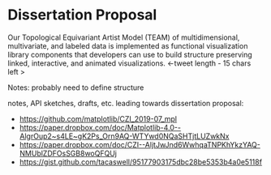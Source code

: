 # Dissertation Proposal
Our Topological Equivariant Artist Model (TEAM) of multidimensional, multivariate, and labeled data is implemented as functional visualization library components that developers can use to build structure preserving linked, interactive, and animated visualizations. <-tweet length - 15 chars left >

Notes: probably need to define structure


notes, API sketches, drafts, etc. leading towards dissertation proposal:
* https://github.com/matplotlib/CZI_2019-07_mpl
* https://paper.dropbox.com/doc/Matplotlib-4.0--AlgrOup2~s4LE~gK2Ps_Orn9AQ-WTYwd0NQaSHTjtLUZwkNx
* https://paper.dropbox.com/doc/CZI--AljtJwJnd6WwhqaTNPKhYkzYAQ-NMUblZDFOsSGB8woQFQUj
* https://gist.github.com/tacaswell/95177903175dbc28be5353b4a0e5118f

